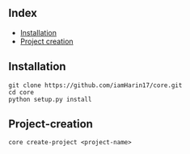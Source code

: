 ## Index
* [Installation](#Installation)
* [Project creation](#Project-creation)

## Installation
```
git clone https://github.com/iamHarin17/core.git
cd core
python setup.py install
```

## Project-creation
```
core create-project <project-name>
```

